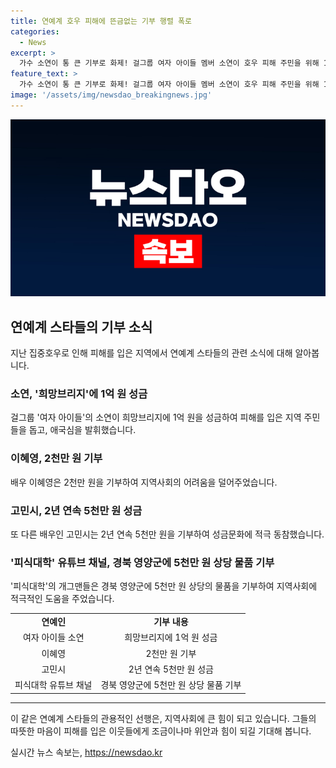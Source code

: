 ```yaml
---
title: 연예계 호우 피해에 뜬금없는 기부 행렬 폭로
categories:
  - News
excerpt: >
  가수 소연이 통 큰 기부로 화제! 걸그룹 여자 아이들 멤버 소연이 호우 피해 주민을 위해 1억 원을 기부하며 아너스클럽 회원으로 위촉됐다. 이혜영은 2천만 원, 고민시는 연속 2년에 걸쳐 5천만 원을 기부한 것으로 전해졌고, 유튜브 채널 피식대학의 개그맨들도 5천만 원 상당의 물품을 기부해 눈길을 끌고 있다.
feature_text: >
  가수 소연이 통 큰 기부로 화제! 걸그룹 여자 아이들 멤버 소연이 호우 피해 주민을 위해 1억 원을 기부하며 아너스클럽 회원으로 위촉됐다. 이혜영은 2천만 원, 고민시는 연속 2년에 걸쳐 5천만 원을 기부한 것으로 전해졌고, 유튜브 채널 피식대학의 개그맨들도 5천만 원 상당의 물품을 기부해 눈길을 끌고 있다.
image: '/assets/img/newsdao_breakingnews.jpg'
---
```


<p><img src="/assets/img/newsdao_breakingnews.jpg" alt="cryptoinkorea 속보" /></p>

<h2 data-ke-size="size26">연예계 스타들의 기부 소식</h2>

<p data-ke-size="size16">지난 집중호우로 인해 피해를 입은 지역에서 연예계 스타들의 관련 소식에 대해 알아봅니다.</p>

<h3>소연, '희망브리지'에 1억 원 성금</h3>

<p data-ke-size="size16">걸그룹 '여자 아이들'의 소연이 희망브리지에 1억 원을 성금하여 피해를 입은 지역 주민들을 돕고, 애국심을 발휘했습니다.</p>

<h3>이혜영, 2천만 원 기부</h3>

<p data-ke-size="size16">배우 이혜영은 2천만 원을 기부하여 지역사회의 어려움을 덜어주었습니다.</p>

<h3>고민시, 2년 연속 5천만 원 성금</h3>

<p data-ke-size="size16">또 다른 배우인 고민시는 2년 연속 5천만 원을 기부하여 성금문화에 적극 동참했습니다.</p>

<h3>'피식대학' 유튜브 채널, 경북 영양군에 5천만 원 상당 물품 기부</h3>

<p data-ke-size="size16">'피식대학'의 개그맨들은 경북 영양군에 5천만 원 상당의 물품을 기부하여 지역사회에 적극적인 도움을 주었습니다.</p>

<table style="width: 100%;">
<tbody>
<tr>
<td style="text-align: center; height: 17px;"><b>연예인</b></td>
<td style="text-align: center; height: 17px;"><b>기부 내용</b></td>
</tr>
<tr>
<td style="text-align: center; height: 17px;">여자 아이들 소연</td>
<td style="text-align: center; height: 17px;">희망브리지에 1억 원 성금</td>
</tr>
<tr>
<td style="text-align: center; height: 17px;">이혜영</td>
<td style="text-align: center; height: 17px;">2천만 원 기부</td>
</tr>
<tr>
<td style="text-align: center; height: 17px;">고민시</td>
<td style="text-align: center; height: 17px;">2년 연속 5천만 원 성금</td>
</tr>
<tr>
<td style="text-align: center; height: 17px;">피식대학 유튜브 채널</td>
<td style="text-align: center; height: 17px;">경북 영양군에 5천만 원 상당 물품 기부</td>
</tr>
</tbody>
</table>

<hr>

<p data-ke-size="size16">이 같은 연예계 스타들의 관용적인 선행은, 지역사회에 큰 힘이 되고 있습니다. 그들의 따뜻한 마음이 피해를 입은 이웃들에게 조금이나마 위안과 힘이 되길 기대해 봅니다.</p>
실시간 뉴스 속보는, <a href="https://newsdao.kr" rel="dofollow">https://newsdao.kr</a>


